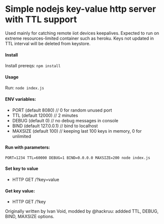 # Simple nodejs key-value http server with TTL support
Used mainly for catching remote iiot devices keepalives.
Expected to run on extreme resources-limited container such as heroku.
Keys not updated in TTL interval will be deleted from keystore.

#### Install
Install prereqs:
```npm install```
#### Usage
Run:
```node index.js```

#### ENV variables:
* PORT (default 8080) // 0 for random unused port
* TTL (default 12000) // 2 minutes
* DEBUG (default 0) // no debug messages in console
* BIND (default 127.0.0.1) // bind to localhost
* MAXSIZE (default 100) // keeping last 100 keys in memory, 0 for unlimited

#### Run with parameters:
```PORT=1234 TTL=60000 DEBUG=1 BIND=0.0.0.0 MAXSIZE=200 node index.js```

#### Set key to value
* HTTP GET /?key=value
#### Get key value:
* HTTP GET /?key

Originally written by Ivan Void, modded by @hackruu:
addded TTL, DEBUG, BIND, MAXSIZE options.
